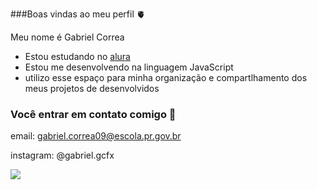 ###Boas vindas ao meu perfil 🫀

Meu nome é Gabriel Correa

 - Estou estudando no [alura](https://www.alura.com.br)
 - Estou me desenvolvendo na linguagem JavaScript
 - utilizo esse espaço para minha organização e compartlhamento dos meus projetos de desenvolvidos

### Você entrar em contato comigo 📧

email: gabriel.correa09@escola.pr.gov.br 

instagram: @gabriel.gcfx 

![](https://media.tenor.com/s9A1z3MTo-IAAAAC/good-night.gif)
